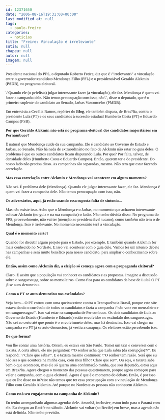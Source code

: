 ```yaml
---
id: 12371650
date: "2006-08-16T19:31:00+00:00"
last_modified_at: null
tags:
  - paulo-freire
categories:
  - noticias
title: "Freire: Vinculação é irrelevante"
sutia: null
chapeu: null
autor: null
imagem: null
---
```

<p><FONT size=2></p>
<p><P><FONT face=Verdana>Presidente nacional do PPS, o deputado Roberto Freire,&nbsp;diz que é \"irrelevante\" a vinculação entre o governador-candidato Mendonça Filho (PFL)&nbsp;e o&nbsp;presidenciável Geraldo Alckmin (PSDB), no programa eleitoral. </FONT></P></p>
<p><P><FONT face=Verdana>\"Quando ele (o pefelista) julgar interessante fazer (a vinculação), ele faz. Mendonça é quem vai fazer a campanha dele. Não temos preocupação com isso, não\", disse o deputado, que é o primeiro suplente do candidato ao Senado, Jarbas Vasconcelos (PMDB).</FONT></P></p>
<p><P><FONT face=Verdana>Em entrevista&nbsp;a Cec?lia Ramos, repórter do <STRONG>Blog</STRONG>, ele também dispara, de Bras?lia, contra o presidente Lula (PT) e os seus candidatos à sucessão estadual Humberto Costa (PT) e Eduardo Campos (PSB).</FONT></P></p>
<p><P><B><FONT face=Verdana>Por que Geraldo Alckmin não está no programa eleitoral dos candidatos majoritários em Pernambuco?</FONT></P></B></p>
<p><P><FONT face=Verdana>É natural que Mendonça cuide da sua campanha. Ele é candidato ao Governo do Estado e Jarbas, ao Senado. Não há nada de extraordinário no fato de Alckmin não estar no guia deles. O problema é que os outros candidatos ficam disputando Lula. Por que? Por falta, talvez, de densidade deles (Humberto Costa e Eduardo Campos). Então, querem ter a do presidente. Do nosso lado não precisa disso. As campanhas são separadas, mesmo. Não tem que estar fazendo correlação. </FONT></P><B></p>
<p><P><FONT face=Verdana>Mas essa correlação entre Alckmin e Mendonça vai acontecer em algum momento?</FONT></P></B></p>
<p><P><FONT face=Verdana>Não sei. É problema dele (Mendonça). Quando ele julgar interessante fazer, ele faz. Mendonça é quem vai fazer a campanha dele. Não temos preocupação com isso, não.</FONT></P><B></p>
<p><P><FONT face=Verdana>Os adversários, aqui, já estão usando essa suposta falta de sintonia...</FONT></P></B></p>
<p><P><FONT face=Verdana>Mas não existe isso. Acho que o Mendonça e o Jarbas, no momento que acharem interessante colocar Alckmin (no guia e na sua campanha) o farão. Não tenho dúvida disso. No programa do PPS, provavelmente, não vai ter (menção ao presidenciável tucano), como também não tem o de Mendonça. Isso é irrelevante. No momento necessário terá a vinculação. </FONT></P><B></p>
<p><P><FONT face=Verdana>Qual é o momento certo?</FONT></P></B></p>
<p><P><FONT face=Verdana>Quando for discutir algum projeto para o Estado, por exemplo. E também quando Alckmin for mais conhecido no Nordeste. E isso vai acontecer com o guia dele. Vamos ter um intenso debate nas campanhas e será muito benéfico para nosso candidato, para ampliar o conhecimento sobre ele. </FONT></P><B></p>
<p><P><FONT face=Verdana>Então, assim como Alckmin diz, a eleição só começa agora com a propaganda eleitoral?</FONT></P></B></p>
<p><P><FONT face=Verdana>Claro. É assim que a população vai conhecer os candidatos e as propostas. Imagine a discussão sobre o sanguessuga, sobre os mensaleiros. Como fica para os candidatos da base de Lula? O PT já se auto-denunciou. </FONT></P><B></p>
<p><P><FONT face=Verdana>Como o PT se auto-denunciou nos escândalos?</FONT></P></B></p>
<p><P><FONT face=Verdana>Veja bem... O PT entrou com uma queixa-crime contra o Transparência Brasil, porque este site estava dando o curr?culo de todos os candidatos e fazia a campanha \"não vote em mensaleiro e em sanguessugas\". Isso vai estar na campanha de Pernambuco. Os dois candidatos de Lula ao Governo do Estado (Humberto e Eduardo) estão envolvidos no escândalo dos sanguessugas. Não sei ao certo até que ponto é o envolvimneto deles, mas há denúncias. Isso vai chegar na campanha e o PT já se auto-denunciou, já vestiu a carapuça. Os eleitores estão percebendo isso.</FONT></P><B></p>
<p><P><FONT face=Verdana>De que forma?</FONT></P></B></p>
<p><P><FONT face=Verdana>Vou lhe contar uma história. Ontem, eu estava em São Paulo. Tomei um taxi e conversei com o taxista. A certa altura, ele me perguntou: \"O senhor acha que Lula sabia (da corrupção)?\". Eu respondi: \"Claro que sabia\". E o taxista mesmo continuou: \"O senhor tem razão. Será que eu não sei o que acontece na minha casa, com meu filho? Claro que sei\". Ou seja, o taxista sabe bem o que aconteceu, mas ele só queria uma confirmação minha, que sou deputado, estou&nbsp;aqui em Bras?lia. Agora chegou o momento das pessoas questionarem, porque agora começou para valer a campanha, com o guia eleitoral. Agora é que é o momento do debate. Então, é por isso que eu lhe disse no in?cio: não temos que ter essa preocupação com a vinculação de Mendonça Filho com Geraldo Alckmin. Até porque no Nordeste as pessoas não conhecem Alckmin. </FONT></P><B></p>
<p><P><FONT face=Verdana>Como está seu engajamento na campanha de Alckmin?</FONT></B><FONT face=Verdana> </FONT></P></p>
<p><P><FONT face=Verdana>Eu tenho acompanhado algumas agendas dele. Amanhã, inclusive, estou indo para o Paraná com ele. Eu chegou ao Recife no sábado. Alckmin vai voltar (ao Recife) em breve, mas a agenda não está definida. Não tenho previsão.</FONT></P></p>
<p><P><FONT face=Verdana></FONT>&nbsp;</P></FONT> </p>
